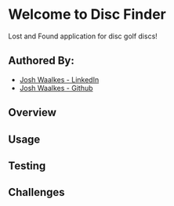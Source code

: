 # Welcome to Disc Finder
Lost and Found application for disc golf discs!

## Authored By:
- [Josh Waalkes - LinkedIn](https://www.linkedin.com/in/joshua-waalkes)
- [Josh Waalkes - Github](https://github.com/WaalkesJoshua)

## Overview

## Usage

## Testing

## Challenges

##
